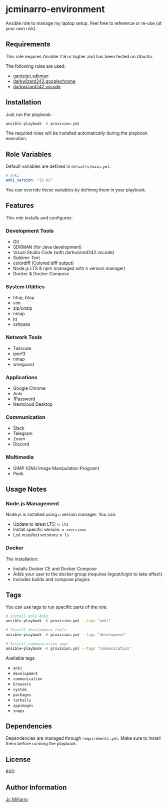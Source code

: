 # jcminarro-environment

Ansible role to manage my laptop setup. Feel free to reference or re-use (at your own risk).

## Requirements

This role requires Ansible 2.9 or higher and has been tested on Ubuntu.

The following roles are used:
- [gantsign.sdkman](https://galaxy.ansible.com/ui/standalone/roles/gantsign/sdkman/documentation/)
- [darkwizard242.googlechrome](https://galaxy.ansible.com/ui/standalone/roles/darkwizard242/googlechrome/)
- [darkwizard242.vscode](https://galaxy.ansible.com/ui/standalone/roles/darkwizard242/vscode/)

## Installation

Just run the playbook:
```bash
ansible-playbook -K provision.yml
```

The required roles will be installed automatically during the playbook execution.

## Role Variables

Default variables are defined in `defaults/main.yml`:

```yaml
# Anki
anki_version: "25.02"
```

You can override these variables by defining them in your playbook.

## Features

This role installs and configures:

### Development Tools
- Git
- SDKMAN (for Java development)
- Visual Studio Code (with darkwizard242.vscode)
- Sublime Text
- colordiff (Colored diff output)
- Node.js LTS & npm (managed with n version manager)
- Docker & Docker Compose

### System Utilities
- htop, btop
- vim
- zip/unzip
- nmap
- jq
- sshpass

### Network Tools
- Tailscale
- iperf3
- nmap
- wireguard

### Applications
- Google Chrome
- Anki
- 1Password
- Nextcloud Desktop

### Communication
- Slack
- Telegram
- Zoom
- Discord

### Multimedia
- GIMP (GNU Image Manipulation Program)
- Peek

## Usage Notes

### Node.js Management
Node.js is installed using `n` version manager. You can:
- Update to latest LTS: `n lts`
- Install specific version: `n <version>`
- List installed versions: `n ls`

### Docker
The installation:
- Installs Docker CE and Docker Compose
- Adds your user to the docker group (requires logout/login to take effect)
- Includes buildx and compose plugins

## Tags

You can use tags to run specific parts of the role:

```bash
# Install only Anki
ansible-playbook -K provision.yml --tags "anki"

# Install development tools
ansible-playbook -K provision.yml --tags "development"

# Install communication apps
ansible-playbook -K provision.yml --tags "communication"
```

Available tags:
- `anki`
- `development`
- `communication`
- `browsers`
- `system`
- `packages`
- `tarballs`
- `appimages`
- `snaps`

## Dependencies

Dependencies are managed through `requirements.yml`. Make sure to install them before running the playbook.

## License

BSD

## Author Information

[Jc Miñarro](https://github.com/JcMinarro)

